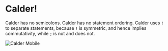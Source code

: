 # Calder!

Calder has no semicolons. Calder has no statement ordering. Calder uses `!` to separate statements, because `!` is symmetric, and hence implies commutativity, while `;` is not and does not.

![Calder Mobile](https://upload.wikimedia.org/wikipedia/commons/a/ab/Calder-redmobile.jpg)
